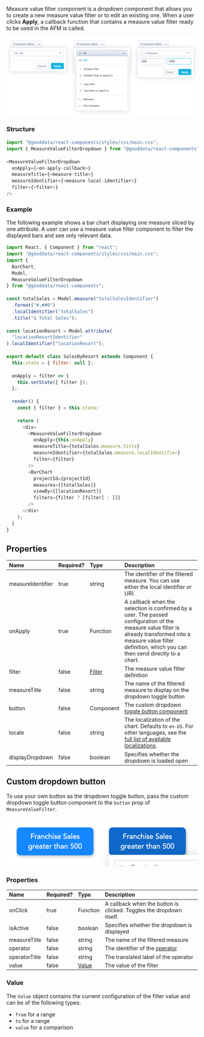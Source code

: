 <!--
BB-1694 - Make this page visible by adding it to the menu and connect this article with measure_value_filter.md and vice versa
---
id: measure_value_filter_component
title: Measure Value Filter
sidebar_label: Measure Value Filter
copyright: (C) 2007-2018 GoodData Corporation
---
-->

Measure value filter component is a dropdown component that allows you to create a new measure value filter or to edit an existing one. When a user clicks **Apply**, a callback function that contains a measure value filter ready to be used in the AFM is called.

![Measure Value Filter Component](assets/mvf_combined.png "Measure Value Filter Component")

### Structure

```javascript
import "@gooddata/react-components/styles/css/main.css";
import { MeasureValueFilterDropdown } from "@gooddata/react-components";

<MeasureValueFilterDropdown
  onApply={<on-apply-callback>}
  measureTitle={<measure-title>}
  measureIdentifier={<measure-local-identifier>}
  filter={<filter>}
/>
```

### Example

The following example shows a bar chart displaying one measure sliced by one attribute. A user can use a measure value filter component to filter the displayed bars and see only relevant data.

```javascript
import React, { Component } from "react";
import "@gooddata/react-components/styles/css/main.css";
import {
  BarChart,
  Model,
  MeasureValueFilterDropdown
} from "@gooddata/react-components";

const totalSales = Model.measure("totalSalesIdentifier")
  .format("#,##0")
  .localIdentifier("totalSales")
  .title("$ Total Sales");

const locationResort = Model.attribute(
  "locationResortIdentifier"
).localIdentifier("locationResort");

export default class SalesByResort extends Component {
  this.state = { filter: null };

  onApply = filter => {
    this.setState({ filter });
  };

  render() {
    const { filter } = this.state;

    return (
      <div>
        <MeasureValueFilterDropdown
          onApply={this.onApply}
          measureTitle={totalSales.measure.title}
          measureIdentifier={totalSales.measure.localIdentifier}
          filter={filter}
        />
        <BarChart
          projectId={projectId}
          measures={[totalSales]}
          viewBy={[locationResort]}
          filters={filter ? [filter] : []}
        />
      </div>
    );
  }
}
```

## Properties

| Name              | Required? | Type                                                       | Description                                                                                                                                                                                                  |
| :---------------- | :-------- | :--------------------------------------------------------- | :----------------------------------------------------------------------------------------------------------------------------------------------------------------------------------------------------------- |
| measureIdentifier | true      | string                                                     | The identifier of the filtered measure. You can use either the local identifier or URI.                                                                                                                                       |
| onApply           | true      | Function                                                   | A callback when the selection is confirmed by a user. The passed configuration of the measure value filter is already transformed into a measure value filter definition, which you can then send directly to a chart.         |
| filter            | false     | [Filter](filter_visual_components.md#measure-value-filter) | The measure value filter definition                                                                                                                                                                          |
| measureTitle      | false     | string                                                     | The name of the filtered measure to display on the dropdown toggle button                                                                                                                                                   |
| button            | false     | Component                                                  | The custom dropdown [toggle button component](#custom-dropdown-button)                                                                                                                                           |
| locale            | false     | string                                                     | The localization of the chart. Defaults to `en-US`. For other languages, see the [full list of available localizations](https://github.com/gooddata/gooddata-react-components/tree/master/src/translations). |
| displayDropdown   | false     | boolean                                                    | Specifies whether the dropdown is loaded open                                                                                                                                                           |

## Custom dropdown button

To use your own button as the dropdown toggle button, pass the custom dropdown toggle button component to the `button` prop of `MeasureValueFilter`.

![Custom dropdown button](assets/mvf_custom_button.png "Custom dropdown button")

### Properties

| Name          | Required? | Type            | Description                                                                                                        |
| :------------ | :-------- | :-------------- | :----------------------------------------------------------------------------------------------------------------- |
| onClick       | true      | Function        | A callback when the button is clicked. Toggles the dropdown itself.                                                |
| isActive      | false     | boolean         | Specifies whether the dropdown is displayed                                                                 |
| measureTitle  | false     | string          | The name of the filtered measure                                                                                              |
| operator      | false     | string          | The identifier of the [operator](measure_value_filter.md#filtering-by-comparing-a-measure-value-to-a-specific-value) |
| operatorTitle | false     | string          | The translated label of the operator                                                                               |
| value         | false     | [Value](#value) | The value of the filter                                                                                                    |
### Value

The `Value` object contains the current configuration of the filter value and can be of the following types:

- `from` for a range
- `to` for a range
- `value` for a comparison
